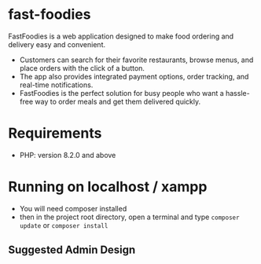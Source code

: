 # fast-foodies
FastFoodies is a web application designed to make food ordering and delivery easy and convenient. 
* Customers can search for their favorite restaurants, browse menus, and place orders with the click of a button.
* The app also provides integrated payment options, order tracking, and real-time notifications.
*  FastFoodies is the perfect solution for busy people who want a hassle-free way to order meals and get them delivered quickly.

# Requirements

- PHP: version 8.2.0 and above

# Running on localhost / xampp
* You will need composer installed
* then in the project root directory, open a terminal and type `composer update` or `composer install`



## Suggested Admin Design
